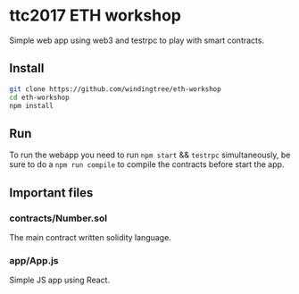 # ttc2017 ETH workshop

Simple web app using web3 and testrpc to play with smart contracts.

## Install

```sh
git clone https://github.com/windingtree/eth-workshop
cd eth-workshop
npm install
```

## Run

To run the webapp you need to run `npm start` && `testrpc` simultaneously,
be sure to do a `npm run compile` to compile the contracts before start the app.

## Important files

### contracts/Number.sol

The main contract written solidity language.

### app/App.js

Simple JS app using React.

